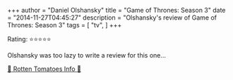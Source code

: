 +++
author = "Daniel Olshansky"
title = "Game of Thrones: Season 3"
date = "2014-11-27T04:45:27"
description = "Olshansky's review of Game of Thrones: Season 3"
tags = [
    "tv",
]
+++

Rating: ⭐⭐⭐⭐⭐

Olshansky was too lazy to write a review for this one...

[🍅 Rotten Tomatoes Info 🍅](https://www.rottentomatoes.com//tv/game_of_thrones/s03)